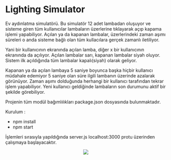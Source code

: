 # Lighting Simulator

Ev aydınlatma simulatörü. Bu simulatör 12 adet lambadan oluşuyor ve sisteme giren tüm kullanıcılar lambaların üzerlerine tıklayarak açıp kapama işlemi yapabiliyor.
Açılan ya da kapanan lambalar, üzerlerindeki zaman aşımı süreleri o anda sisteme bağlı olan tüm kullacılara gerçek zamanlı iletiliyor.

Yani bir kullanıcının ekranında açılan lamba, diğer x bir kullanıcının ekranında da açılıyor. Açılan lambalar sarı, kapanan lambalar siyah oluyor.
Sistem ilk açıldığında tüm lambalar kapalı(siyah) olarak geliyor.

Kapanan ya da açılan lambaya 5 saniye boyunca başka hiçbir kullanıcı müdahale edemiyor 5 saniye olan süre ilgili lambanın üzerinde azalarak görünüyor.
Zaman aşımı dolduğunda herhangi bir kullanıcı tarafından tekrar işlem yapabiliyor. Yeni kullanıcı geldiğinde lambaların son durumunu aktif bir şekilde görebiliyor.

Projenin tüm modül bağımlılıkları package.json dosyasında bulunmaktadır.


Kurulum :
- npm install
- npm start

İşlemleri sırasıyla yapıldığında server.js localhost:3000 protu üzerinden çalışmaya başlayacaktır.


<p align="center">
  <img src="https://hasimyerli.com/projects/images/project-img/l4.png">
</p>
